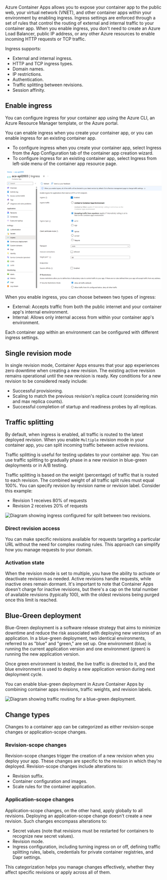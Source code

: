 Azure Container Apps allows you to expose your container app to the public web, your virtual network (VNET), and other container apps within your environment by enabling ingress. Ingress settings are enforced through a set of rules that control the routing of external and internal traffic to your container app. When you enable ingress, you don't need to create an Azure Load Balancer, public IP address, or any other Azure resources to enable incoming HTTP requests or TCP traffic.

Ingress supports:

- External and internal ingress.
- HTTP and TCP ingress types.
- Domain names.
- IP restrictions.
- Authentication.
- Traffic splitting between revisions.
- Session affinity.

## Enable ingress

You can configure ingress for your container app using the Azure CLI, an Azure Resource Manager template, or the Azure portal.

You can enable ingress when you create your container app, or you can enable ingress for an existing container app.

- To configure ingress when you create your container app, select Ingress from the App Configuration tab of the container app creation wizard.
- To configure ingress for an existing container app, select Ingress from left-side menu of the container app resource page.

![Screenshot showing ingress configuration in the Azure portal.](../media/configure-ingress-portal.png)

When you enable ingress, you can choose between two types of ingress:

- External: Accepts traffic from both the public internet and your container app's internal environment.
- Internal: Allows only internal access from within your container app's environment.

Each container app within an environment can be configured with different ingress settings.

## Single revision mode

In single revision mode, Container Apps ensures that your app experiences zero downtime when creating a new revision. The existing active revision remains operational until the new revision is ready. Key conditions for a new revision to be considered ready include:

- Successful provisioning.
- Scaling to match the previous revision's replica count (considering min and max replica counts).
- Successful completion of startup and readiness probes by all replicas.

## Traffic splitting

By default, when ingress is enabled, all traffic is routed to the latest deployed revision. When you enable `Multiple` revision mode in your container app, you can split incoming traffic between active revisions.

Traffic splitting is useful for testing updates to your container app. You can use traffic splitting to gradually phase in a new revision in blue-green deployments or in A/B testing.

Traffic splitting is based on the weight (percentage) of traffic that is routed to each revision. The combined weight of all traffic split rules must equal 100%. You can specify revision by revision name or revision label. Consider this example:

- Revision 1 receives 80% of requests
- Revision 2 receives 20% of requests

![Diagram showing ingress configured for split between two revisions.](../media/azure-container-apps-revisions-traffic-split.png)

### Direct revision access

You can make specific revisions available for requests targeting a particular URL without the need for complex routing rules. This approach can simplify how you manage requests to your domain.

### Activation state

When the revision mode is set to multiple, you have the ability to activate or deactivate revisions as needed. Active revisions handle requests, while inactive ones remain dormant. It's important to note that Container Apps doesn't charge for inactive revisions, but there's a cap on the total number of available revisions (typically 100), with the oldest revisions being purged once this limit is reached.

## Blue-Green deployment

Blue-Green deployment is a software release strategy that aims to minimize downtime and reduce the risk associated with deploying new versions of an application. In a blue-green deployment, two identical environments, referred to as "blue" and "green," are set up. One environment (blue) is running the current application version and one environment (green) is running the new application version.

Once green environment is tested, the live traffic is directed to it, and the blue environment is used to deploy a new application version during next deployment cycle.

You can enable blue-green deployment in Azure Container Apps by combining container apps revisions, traffic weights, and revision labels.

![Diagram showing traffic routing for a blue-green deployment.](../media/azure-container-apps-blue-green-deployment.png)

## Change types

Changes to a container app can be categorized as either revision-scope changes or application-scope changes.

### Revision-scope changes

Revision-scope changes trigger the creation of a new revision when you deploy your app. These changes are specific to the revision in which they're deployed. Revision-scope changes include alterations to:

- Revision suffix.
- Container configuration and images.
- Scale rules for the container application.

### Application-scope changes

Application-scope changes, on the other hand, apply globally to all revisions. Deploying an application-scope change doesn't create a new revision. Such changes encompass alterations to:

- Secret values (note that revisions must be restarted for containers to recognize new secret values).
- Revision mode.
- Ingress configuration, including turning ingress on or off, defining traffic splitting rules, labels, credentials for private container registries, and Dapr settings.

This categorization helps you manage changes effectively, whether they affect specific revisions or apply across all of them.

